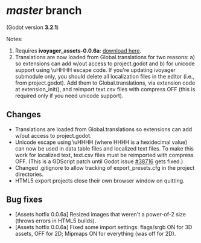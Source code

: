 # _master_ branch
(Godot version **3.2.1**)

Notes:
1. Requires **ivoyager_assets-0.0.6a**: [download here](https://github.com/ivoyager/ivoyager/releases/download/v0.0.6-alpha/ivoyager_assets-0.0.6a.zip).
2. Translations are now loaded from Global.translations for two reasons: a) so extensions can add w/out access to project.godot and b) for unicode support using \uHHHH escape code. If you're updating ivoyager submodule only, you should delete all localization files in the editor (i.e., from project.godot). Add them to Global.translations, via extension code at extension_init(), and reimport text.csv files with compress OFF (this is required only if you need unicode support).

## Changes
* Translations are loaded from Global.translations so extensions can add w/out access to project.godot.
* Unicode escape using \uHHHH (where HHHH is a hexidecimal value) can now be used in data table files and localized text files. To make this work for localized text, text.csv files must be reimported with compress OFF. (This is a GDScript patch until Godot issue [#38716](https://github.com/godotengine/godot/issues/38716) gets fixed.)
* Changed .gitignore to allow tracking of export_presets.cfg in the project directories.
* HTML5 export projects close their own browser window on quitting.

## Bug fixes
* [Assets hotfix 0.0.6a] Resized images that weren't a power-of-2 size (throws errors in HTML5 builds).
* [Assets hotfix 0.0.6a] Fixed some import settings: flags/srgb ON for 3D assets, OFF for 2D; Mipmaps ON for everything (was off for 2D).
